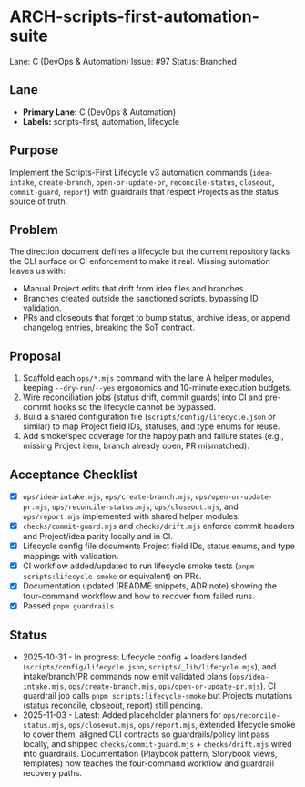 # ARCH-scripts-first-automation-suite

Lane: C (DevOps & Automation)
Issue: #97
Status: Branched

## Lane

- **Primary Lane:** C (DevOps & Automation)
- **Labels:** scripts-first, automation, lifecycle

## Purpose

Implement the Scripts-First Lifecycle v3 automation commands (`idea-intake`,
`create-branch`, `open-or-update-pr`, `reconcile-status`, `closeout`,
`commit-guard`, `report`) with guardrails that respect Projects as the status
source of truth.

## Problem

The direction document defines a lifecycle but the current repository lacks the
CLI surface or CI enforcement to make it real. Missing automation leaves us with:

- Manual Project edits that drift from idea files and branches.
- Branches created outside the sanctioned scripts, bypassing ID validation.
- PRs and closeouts that forget to bump status, archive ideas, or append
  changelog entries, breaking the SoT contract.

## Proposal

1. Scaffold each `ops/*.mjs` command with the lane A helper modules, keeping
   `--dry-run`/`--yes` ergonomics and 10-minute execution budgets.
2. Wire reconciliation jobs (status drift, commit guards) into CI and pre-commit
   hooks so the lifecycle cannot be bypassed.
3. Build a shared configuration file (`scripts/config/lifecycle.json` or
   similar) to map Project field IDs, statuses, and type enums for reuse.
4. Add smoke/spec coverage for the happy path and failure states (e.g., missing
   Project item, branch already open, PR mismatched).

## Acceptance Checklist

- [x] `ops/idea-intake.mjs`, `ops/create-branch.mjs`, `ops/open-or-update-pr.mjs`,
      `ops/reconcile-status.mjs`, `ops/closeout.mjs`, and `ops/report.mjs`
      implemented with shared helper modules.
- [x] `checks/commit-guard.mjs` and `checks/drift.mjs` enforce commit headers and
      Project/idea parity locally and in CI.
- [x] Lifecycle config file documents Project field IDs, status enums, and type
      mappings with validation.
- [x] CI workflow added/updated to run lifecycle smoke tests (`pnpm scripts:lifecycle-smoke` or equivalent) on PRs.
- [x] Documentation updated (README snippets, ADR note) showing the four-command
      workflow and how to recover from failed runs.
- [x] Passed `pnpm guardrails`

## Status

- 2025-10-31 - In progress: Lifecycle config + loaders landed (`scripts/config/lifecycle.json`, `scripts/_lib/lifecycle.mjs`), and intake/branch/PR commands now emit validated plans (`ops/idea-intake.mjs`, `ops/create-branch.mjs`, `ops/open-or-update-pr.mjs`). CI guardrail job calls `pnpm scripts:lifecycle-smoke` but Projects mutations (status reconcile, closeout, report) still pending.
- 2025-11-03 - Latest: Added placeholder planners for `ops/reconcile-status.mjs`, `ops/closeout.mjs`, `ops/report.mjs`, extended lifecycle smoke to cover them, aligned CLI contracts so guardrails/policy lint pass locally, and shipped `checks/commit-guard.mjs` + `checks/drift.mjs` wired into guardrails. Documentation (Playbook pattern, Storybook views, templates) now teaches the four-command workflow and guardrail recovery paths.
